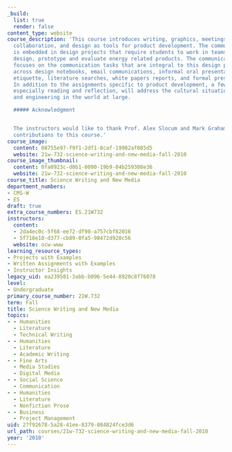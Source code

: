 ```yaml
---
_build:
  list: true
  render: false
content_type: website
course_description: 'This course introduces writing, graphics, meetings, oral presentation,
  collaboration, and design as tools for product development. The communication instruction
  is embedded in design projects that require students to work in teams to conceive,
  design, prototype and evaluate energy related products. The communication instruction
  focuses on the communication tasks that are integral to this design process, ranging,
  across design notebooks, email communications, informal oral presentations, meeting
  etiquette, literature searches, white papers reports, and formal presentations.
  In addition to the assignments specific to product development, a few assignments,
  especially reading and reflection, will address the cultural situation of engineers
  and engineering in the world at large.

  ##### Acknowledgment


  The instructors would like to thank Prof. Alex Slocum and Mark Graham for their
  contributions to this course.'
course_image:
  content: 08755e97-f9f1-2df1-8caf-19982af085d5
  website: 21w-732-science-writing-and-new-media-fall-2010
course_image_thumbnail:
  content: 0fa0923c-d8b1-0090-19b9-84b259308e36
  website: 21w-732-science-writing-and-new-media-fall-2010
course_title: Science Writing and New Media
department_numbers:
- CMS-W
- ES
draft: true
extra_course_numbers: ES.21W732
instructors:
  content:
  - 2da4ec0c-5f68-ee72-df98-a757cbf82016
  - 5f718e10-d377-cb89-0fa5-98472d928c56
  website: ocw-www
learning_resource_types:
- Projects with Examples
- Written Assignments with Examples
- Instructor Insights
legacy_uid: ea239581-3abb-b096-5e44-8920c8f76078
level:
- Undergraduate
primary_course_number: 21W.732
term: Fall
title: Science Writing and New Media
topics:
- - Humanities
  - Literature
  - Technical Writing
- - Humanities
  - Literature
  - Academic Writing
- - Fine Arts
  - Media Studies
  - Digital Media
- - Social Science
  - Communication
- - Humanities
  - Literature
  - Nonfiction Prose
- - Business
  - Project Management
uid: 27f92678-5a28-41ee-8379-084824fce3d6
url_path: courses/21w-732-science-writing-and-new-media-fall-2010
year: '2010'
---
```

